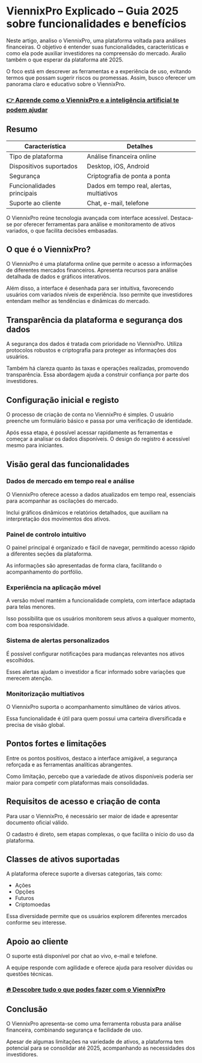 # ViennixPro Explicado – Guia 2025 sobre funcionalidades e benefícios
 

Neste artigo, analiso o ViennixPro, uma plataforma voltada para análises financeiras. O objetivo é entender suas funcionalidades, características e como ela pode auxiliar investidores na compreensão do mercado. Avalio também o que esperar da plataforma até 2025.

O foco está em descrever as ferramentas e a experiência de uso, evitando termos que possam sugerir riscos ou promessas. Assim, busco oferecer um panorama claro e educativo sobre o ViennixPro.

### [👉 Aprende como o ViennixPro e a inteligência artificial te podem ajudar](https://tinyurl.com/42yr4dh2)
## Resumo

| Característica           | Detalhes                         |
|-------------------------|---------------------------------|
| Tipo de plataforma       | Análise financeira online        |
| Dispositivos suportados  | Desktop, iOS, Android            |
| Segurança               | Criptografia de ponta a ponta    |
| Funcionalidades principais | Dados em tempo real, alertas, multiativos |
| Suporte ao cliente       | Chat, e-mail, telefone           |

O ViennixPro reúne tecnologia avançada com interface acessível. Destaca-se por oferecer ferramentas para análise e monitoramento de ativos variados, o que facilita decisões embasadas.

## O que é o ViennixPro?

O ViennixPro é uma plataforma online que permite o acesso a informações de diferentes mercados financeiros. Apresenta recursos para análise detalhada de dados e gráficos interativos.

Além disso, a interface é desenhada para ser intuitiva, favorecendo usuários com variados níveis de experiência. Isso permite que investidores entendam melhor as tendências e dinâmicas do mercado.

## Transparência da plataforma e segurança dos dados

A segurança dos dados é tratada com prioridade no ViennixPro. Utiliza protocolos robustos e criptografia para proteger as informações dos usuários.

Também há clareza quanto às taxas e operações realizadas, promovendo transparência. Essa abordagem ajuda a construir confiança por parte dos investidores.

## Configuração inicial e registo

O processo de criação de conta no ViennixPro é simples. O usuário preenche um formulário básico e passa por uma verificação de identidade.

Após essa etapa, é possível acessar rapidamente as ferramentas e começar a analisar os dados disponíveis. O design do registro é acessível mesmo para iniciantes.

## Visão geral das funcionalidades  

### Dados de mercado em tempo real e análise  

O ViennixPro oferece acesso a dados atualizados em tempo real, essenciais para acompanhar as oscilações do mercado.

Inclui gráficos dinâmicos e relatórios detalhados, que auxiliam na interpretação dos movimentos dos ativos.

### Painel de controlo intuitivo  

O painel principal é organizado e fácil de navegar, permitindo acesso rápido a diferentes seções da plataforma.

As informações são apresentadas de forma clara, facilitando o acompanhamento do portfólio.

### Experiência na aplicação móvel  

A versão móvel mantém a funcionalidade completa, com interface adaptada para telas menores.

Isso possibilita que os usuários monitorem seus ativos a qualquer momento, com boa responsividade.

### Sistema de alertas personalizados  

É possível configurar notificações para mudanças relevantes nos ativos escolhidos.

Esses alertas ajudam o investidor a ficar informado sobre variações que merecem atenção.

### Monitorização multiativos  

O ViennixPro suporta o acompanhamento simultâneo de vários ativos.

Essa funcionalidade é útil para quem possui uma carteira diversificada e precisa de visão global.

## Pontos fortes e limitações  

Entre os pontos positivos, destaco a interface amigável, a segurança reforçada e as ferramentas analíticas abrangentes.

Como limitação, percebo que a variedade de ativos disponíveis poderia ser maior para competir com plataformas mais consolidadas.

## Requisitos de acesso e criação de conta  

Para usar o ViennixPro, é necessário ser maior de idade e apresentar documento oficial válido.

O cadastro é direto, sem etapas complexas, o que facilita o início do uso da plataforma.

## Classes de ativos suportadas  

A plataforma oferece suporte a diversas categorias, tais como:

- Ações
- Opções
- Futuros
- Criptomoedas

Essa diversidade permite que os usuários explorem diferentes mercados conforme seu interesse.

## Apoio ao cliente  

O suporte está disponível por chat ao vivo, e-mail e telefone.

A equipe responde com agilidade e oferece ajuda para resolver dúvidas ou questões técnicas.

### [🔥 Descobre tudo o que podes fazer com o ViennixPro](https://tinyurl.com/42yr4dh2)
## Conclusão

O ViennixPro apresenta-se como uma ferramenta robusta para análise financeira, combinando segurança e facilidade de uso.

Apesar de algumas limitações na variedade de ativos, a plataforma tem potencial para se consolidar até 2025, acompanhando as necessidades dos investidores.